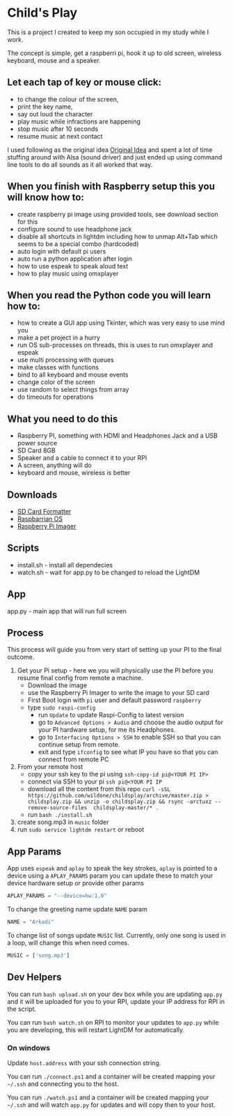 # Child's Play

This is a project I created to keep my son occupied in my study while I work.

The concept is simple, get a raspberri pi, hook it up to old screen, wireless keyboard, mouse and a speaker.

## Let each tap of key or mouse click: 
* to change the colour of the screen, 
* print the key name,
* say out loud the character
* play music while infractions are happening
* stop music after 10 seconds
* resume music at next contact  

I used following as the original idea [Original Idea](https://willhaley.com/blog/fullscreen-raspberry-pi-app-tft/) and spent a lot of time stuffing around with Alsa (sound driver) and just ended up using command line tools to do all sounds as it all worked that way. 

## When you finish with Raspberry setup this you will know how to:
* create raspberry pi image using provided tools, see download section for this
* configure sound to use headphone jack
* disable all shortcuts in lightdm including how to unmap Alt+Tab which seems to be a special combo (hardcoded) 
* auto login with default pi users
* auto run a python application after login  
* how to use espeak to speak aloud text
* how to play music using omxplayer

## When you read the Python code you will learn how to:
* how to create a GUI app using Tkinter, which was very easy to use mind you
* make a pet project in a hurry
* run OS sub-processes on threads, this is uses to run omxplayer and espeak
* use multi processing with queues
* make classes with functions
* bind to all keyboard and mouse events
* change color of the screen
* use random to select things from array
* do timeouts for operations 

 
## What you need to do this
* Raspberry PI, something with HDMI and Headphones Jack and a USB power source
* SD Card 8GB
* Speaker and a cable to connect it to your RPI
* A screen, anything will do
* keyboard and mouse, wireless is better

## Downloads
* [SD Card Formatter](https://www.sdcard.org/downloads/formatter/eula_windows/SDCardFormatterv5_WinEN.zip)
* [Raspbarrian OS](https://downloads.raspberrypi.org/raspios_lite_armhf_latest)
* [Raspberry Pi Imager](https://www.raspberrypi.org/downloads/)

## Scripts

* install.sh - install all dependecies
* watch.sh - wait for app.py to be changed to reload the LightDM


## App

app.py - main app that will run full screen

## Process

This process will guide you from very start of setting up your PI to the final outcome. 

1. Get your Pi setup - here we you will physically use the PI before you resume final config from remote a machine. 
    * Download the image
    * use the Raspberry Pi Imager to write the image to your SD card
    * First Boot login with `pi` user and default password `raspberry`
    * type `sudo raspi-config`
        * run `Update` to update Raspi-Config to latest version
        * go to `Advanced Options > Audio` and choose the audio output for your PI hardware setup, for me its Headphones.
        * go to `Interfacing Options > SSH` to enable SSH so that you can continue setup from remote.
        * exit and type `ifconfig` to see what IP you have so that you can connect from remote PC
2. From your remote host
    * copy your ssh key to the pi using `ssh-copy-id pi@<YOUR PI IP>`
    * connect via SSH to your pi `ssh pi@<YOUR PI IP`
    * download all the content from this repo `curl -sSL https://github.com/wildone/childsplay/archive/master.zip > childsplay.zip && unzip -o childsplay.zip && rsync -arctuxz --remove-source-files  childsplay-master/* .`
    * run `bash ./install.sh`
3. create song.mp3 in `music` folder
4. run `sudo service lightdm restart` or reboot

## App Params

App uses `espeak` and `aplay` to speak the key strokes, `aplay` is pointed to a device using a `APLAY_PARAMS` param you can update these to match your device hardware setup or provide other params 

```python
APLAY_PARAMS = "--device=hw:1,0"
```

To change the greeting name update `NAME` param

```python
NAME = "Arkadi"
```

To change list of songs update `MUSIC` list. Currently, only one song is used in a loop, will change this when need comes.

```python
MUSIC = ['song.mp3']
```

## Dev Helpers

You can run `bash upload.sh` on your dev box while you are updating `app.py` and it will be uploaded for you to your RPI, update your IP address for RPI in the script.  

You can run `bash watch.sh` on RPI to monitor your updates to `app.py` while you are developing, this will restart LightDM for automatically.

### On windows

Update `host.address` with your ssh connection string.

You can run `./connect.ps1` and a container will be created mapping your `~/.ssh` and connecting you to the host.

You can run `./watch.ps1` and a container will be created mapping your `~/.ssh` and will watch `app.py` for updates and will copy then to your host.